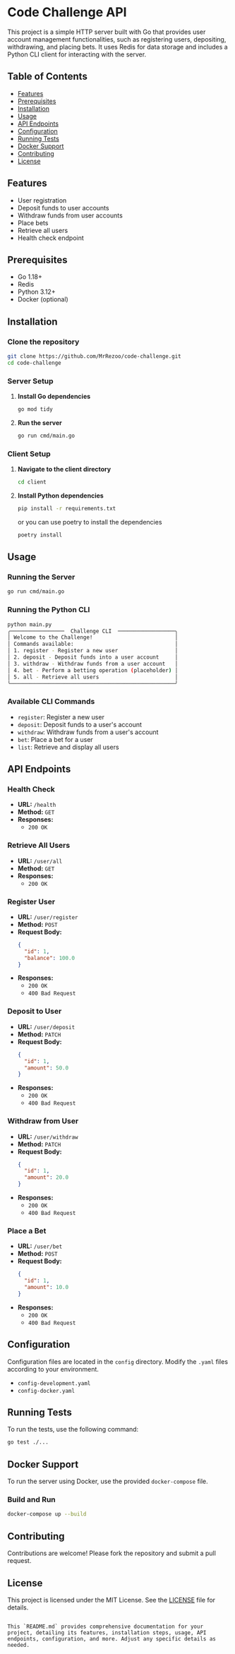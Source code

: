 # Code Challenge API

This project is a simple HTTP server built with Go that provides user account management functionalities, such as
registering users, depositing, withdrawing, and placing bets. It uses Redis for data storage and includes a Python CLI
client for interacting with the server.

## Table of Contents

- [Features](#features)
- [Prerequisites](#prerequisites)
- [Installation](#installation)
- [Usage](#usage)
- [API Endpoints](#api-endpoints)
- [Configuration](#configuration)
- [Running Tests](#running-tests)
- [Docker Support](#docker-support)
- [Contributing](#contributing)
- [License](#license)

## Features

- User registration
- Deposit funds to user accounts
- Withdraw funds from user accounts
- Place bets
- Retrieve all users
- Health check endpoint

## Prerequisites

- Go 1.18+
- Redis
- Python 3.12+
- Docker (optional)

## Installation

### Clone the repository

```sh
git clone https://github.com/MrRezoo/code-challenge.git
cd code-challenge
```

### Server Setup

1. **Install Go dependencies**

    ```sh
    go mod tidy
    ```

2. **Run the server**

    ```sh
    go run cmd/main.go
    ```

### Client Setup

1. **Navigate to the client directory**

    ```sh
    cd client
    ```

2. **Install Python dependencies**

    ```sh
    pip install -r requirements.txt
   ```
   or you can use poetry to install the dependencies
    ```sh
    poetry install
    ```

## Usage

### Running the Server

```sh
go run cmd/main.go
```

### Running the Python CLI

```sh
python main.py
╭─────────────────  Challenge CLI  ──────────────────╮
│ Welcome to the Challenge!                          │
│ Commands available:                                │
│ 1. register - Register a new user                  │
│ 2. deposit - Deposit funds into a user account     │
│ 3. withdraw - Withdraw funds from a user account   │
│ 4. bet - Perform a betting operation (placeholder) │
│ 5. all - Retrieve all users                        │
╰────────────────────────────────────────────────────╯
```

### Available CLI Commands

- `register`: Register a new user
- `deposit`: Deposit funds to a user's account
- `withdraw`: Withdraw funds from a user's account
- `bet`: Place a bet for a user
- `list`: Retrieve and display all users

## API Endpoints

### Health Check

- **URL:** `/health`
- **Method:** `GET`
- **Responses:**
    - `200 OK`

### Retrieve All Users

- **URL:** `/user/all`
- **Method:** `GET`
- **Responses:**
    - `200 OK`

### Register User

- **URL:** `/user/register`
- **Method:** `POST`
- **Request Body:**
  ```json
  {
    "id": 1,
    "balance": 100.0
  }
  ```
- **Responses:**
    - `200 OK`
    - `400 Bad Request`

### Deposit to User

- **URL:** `/user/deposit`
- **Method:** `PATCH`
- **Request Body:**
  ```json
  {
    "id": 1,
    "amount": 50.0
  }
  ```
- **Responses:**
    - `200 OK`
    - `400 Bad Request`

### Withdraw from User

- **URL:** `/user/withdraw`
- **Method:** `PATCH`
- **Request Body:**
  ```json
  {
    "id": 1,
    "amount": 20.0
  }
  ```
- **Responses:**
    - `200 OK`
    - `400 Bad Request`

### Place a Bet

- **URL:** `/user/bet`
- **Method:** `POST`
- **Request Body:**
  ```json
  {
    "id": 1,
    "amount": 10.0
  }
  ```
- **Responses:**
    - `200 OK`
    - `400 Bad Request`

## Configuration

Configuration files are located in the `config` directory. Modify the `.yaml` files according to your environment.

- `config-development.yaml`
- `config-docker.yaml`

## Running Tests

To run the tests, use the following command:

```sh
go test ./...
```

## Docker Support

To run the server using Docker, use the provided `docker-compose` file.

### Build and Run

```sh
docker-compose up --build
```

## Contributing

Contributions are welcome! Please fork the repository and submit a pull request.

## License

This project is licensed under the MIT License. See the [LICENSE](LICENSE) file for details.

```

This `README.md` provides comprehensive documentation for your project, detailing its features, installation steps, usage, API endpoints, configuration, and more. Adjust any specific details as needed.